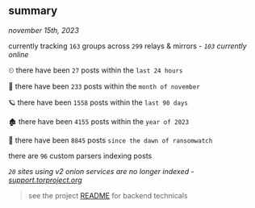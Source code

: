 
## summary
_november 15th, 2023_

currently tracking `163` groups across `299` relays & mirrors - _`103` currently online_

⏲ there have been `27` posts within the `last 24 hours`

🦈 there have been `233` posts within the `month of november`

🪐 there have been `1558` posts within the `last 90 days`

🏚 there have been `4155` posts within the `year of 2023`

🦕 there have been `8845` posts `since the dawn of ransomwatch`

there are `96` custom parsers indexing posts

_`20` sites using v2 onion services are no longer indexed - [support.torproject.org](https://support.torproject.org/onionservices/v2-deprecation/)_

> see the project [README](https://github.com/joshhighet/ransomwatch#ransomwatch--) for backend technicals
